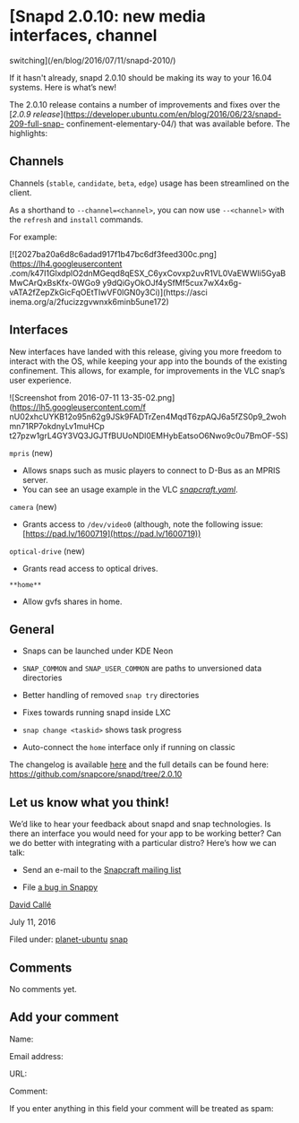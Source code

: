 





#  [Snapd 2.0.10: new media interfaces, channel
switching](/en/blog/2016/07/11/snapd-2010/)

If it hasn't already, snapd 2.0.10 should be making its way to your 16.04
systems. Here is what’s new!

The 2.0.10 release contains a number of improvements and fixes over the
[_2.0.9
release_](https://developer.ubuntu.com/en/blog/2016/06/23/snapd-209-full-snap-
confinement-elementary-04/) that was available before. The highlights:

## Channels

Channels (`stable`, `candidate`, `beta`, `edge`) usage has been streamlined on
the client.

As a shorthand to `--channel=<channel>`, you can now use `--<channel>` with
the `refresh` and `install` commands.

For example:

[![2027ba20a6d8c6adad917f1b47bc6df3feed300c.png](https://lh4.googleusercontent
.com/k47I1GlxdplO2dnMGeqd8qESX_C6yxCovxp2uvR1VL0VaEWWIi5GyaBMwCArQxBsKfx-0WGo9
y9dQiGyOkOJf4ySfMf5cux7wX4x6g-vATA2fZepZkGicFqOEtTIwVF0lGN0y3Ci)](https://asci
inema.org/a/2fucizzgvwnxk6minb5une172)

## Interfaces

New interfaces have landed with this release, giving you more freedom to
interact with the OS, while keeping your app into the bounds of the existing
confinement. This allows, for example, for improvements in the VLC snap’s user
experience.

![Screenshot from 2016-07-11 13-35-02.png](https://lh5.googleusercontent.com/f
nU02xhcUYKB12o95n62g9JSk9FADTrZen4MqdT6zpAQJ6a5fZS0p9_2wohmn71RP7okdnyLv1muHCp
t27pzw1grL4GY3VQ3JGJTfBUUoNDl0EMHybEatsoO6Nwo9c0u7BmOF-5S)

`mpris` (new)

  * Allows snaps such as music players to connect to D-Bus as an MPRIS server.
  * You can see an usage example in the VLC [_snapcraft.yaml_](https://github.com/ubuntu/snappy-playpen/blob/master/vlc/snapcraft.yaml).

`camera` (new)

  * Grants access to `/dev/video0` (although, note the following issue: [https://pad.lv/1600719](https://pad.lv/1600719))

`optical-drive` (new)

  * Grants read access to optical drives.

`**home**`

  * Allow gvfs shares in home.

## General

  * Snaps can be launched under KDE Neon

  * `SNAP_COMMON` and `SNAP_USER_COMMON` are paths to unversioned data directories

  * Better handling of removed ``snap try`` directories

  * Fixes towards running snapd inside LXC

  * ``snap change <taskid>`` shows task progress

  * Auto-connect the `home` interface only if running on classic

The changelog is available
[here](https://github.com/snapcore/snapd/blob/master/debian/changelog) and the
full details can be found here: [https://github.com/snapcore/snapd/tree/2.0.10
](https://github.com/snapcore/snapd/tree/2.0.10)

## Let us know what you think!

We’d like to hear your feedback about snapd and snap technologies. Is there an
interface you would need for your app to be working better? Can we do better
with integrating with a particular distro? Here’s how we can talk:

  * Send an e-mail to the [Snapcraft mailing list](https://lists.ubuntu.com/mailman/listinfo/snapcraft)

  * File [a bug in Snappy](https://bugs.launchpad.net/snappy/)

[David Callé](/en/blog/authors/davidc3/)

July 11, 2016

Filed under: [planet-ubuntu](/en/blog/tags/planet-ubuntu/)
[snap](/en/blog/tags/snap/)





## Comments

No comments yet.

## Add your comment

Name:

Email address:

URL:

Comment:

If you enter anything in this field your comment will be treated as spam:






